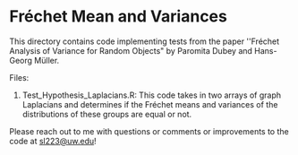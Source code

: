 # Fréchet Mean and Variances

This directory contains code implementing tests from the paper ''Fréchet Analysis of Variance for Random Objects" by Paromita Dubey and Hans-Georg Müller.

Files: 

1) Test_Hypothesis_Laplacians.R: This code takes in two arrays of graph Laplacians and determines if the Fréchet means and variances of the distributions of these groups are equal or not.  


Please reach out to me with questions or comments or improvements to the code at sl223@uw.edu!
